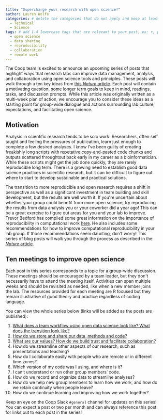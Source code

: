 ```yaml
---
title: "Supercharge your research with open science!" 
author: Lauren Wolfe
categories: # delete the categories that do not apply and keep at least one
  - Technical
  - Science
tags: # add 1-4 lowercase tags that are relevant to your post, ex: r, python, genomics, workflows
  - open science
  - data sharing
  - reproducibility
  - collaboration
  - remote work
---
```


The Coop team is excited to announce an upcoming series of posts that highlight ways that research labs can improve data management, analysis, and collaboration using open science tools and principles. These posts will walk through a ten key ideas from [this *Nature* article](https://www.nature.com/articles/d41586-019-03335-4). Each post will contain a motivating question, some longer term goals to keep in mind, readings, tasks, and discussion prompts. While this article was originally written as a multi-week plan of action, we encourage you to consider these ideas as a starting point for group-wide dialogue and actions surrounding lab culture, expectations, and facilitating open science.

## Motivation

Analysis in scientific research tends to be solo work. Researchers, often self taught and feeling the pressures of publication, learn just enough to complete a few desired analyses. I know I've been guilty of creating freakishly long scripts with repetative copy-and-pasted code chunks and outputs scattered throughtout back early in my career as a bioinformatician. While these scripts might get the job done quickly, they are rarely reproducible long term. There is a growing need to establish good data science practices in scientific research, but it can be difficult to figure out where to start to develop sustainable and practical solutions.

The transition to more reproducible and open research requires a shift in perspective as well as a significant investment in team building and skill development, but the results are well worth it. If you're uncertain about whether your group could benefit from more open science, try reproducing the results from data analysis you or your coworker did a year ago! This can be a great exercise to figure out areas for you and your lab to improve. Trevor Bedford has compiled some great information on the importance of reproducibility in computational work [here](https://fredhutchio.github.io/tfcb_2020/lectures/lecture04/#reproducible-science). He also includes some recommendations for how to improve computational reproducibility in your lab group. If those recommendations seem daunting, don't worry! This series of blog posts will walk you through the process as described in the [*Nature* article](https://www.nature.com/articles/d41586-019-03335-4).

## Ten meetings to improve open science

Each post in this series corresponds to a topic for a group-wide discussion. These meetings should be encouraged by a team leader, but they don't necessarily have to attend the meeting itself. Activities can span multiple weeks and should be revisited as needed, like when a new member joins the lab. The resources provided for each meeting are R focused but they remain illustrative of good theory and practice regardless of coding language.

You can view the whole series below (links will be added as the posts are published):
1. [What does a team workflow using open data science look like? What does the transition look like?](https://fredhutch.github.io/coop/technical/science/opensci-mtg1/)
2. [How do we store and share our data, methods and code?](https://fredhutch.github.io/coop/technical/science/opensci-mtg2/)
3. [What are our values? How do we build trust and facilitate collaboration?](https://fredhutch.github.io/coop/community/technical/science/opensci-mtg3/)
4. How do we streamline other aspects of our research, such as presentations and teaching?
5. How do I collaborate easily with people who are remote or in different time zones?
6. Which version of my code was I using, and where is it?
7. I can’t understand or run other group members’ code.
8. How do we record and organize data to streamline analyses?
9. How do we help new group members to learn how we work, and how do we retain continuity when people leave?
10. How do we continue learning and improving how we work together?

Keep an eye on the Coop Slack `#general` channel for updates on this series! You can expect a post or two per month and can always reference this post for links out to each post in the series!
